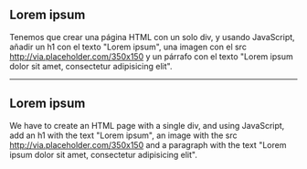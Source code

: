 ## Lorem ipsum

Tenemos que crear una página HTML con un solo div, y usando JavaScript, añadir un h1 con el texto "Lorem ipsum", una imagen con el src http://via.placeholder.com/350x150 y un párrafo con el texto "Lorem ipsum dolor sit amet, consectetur adipisicing elit".

---

## Lorem ipsum

We have to create an HTML page with a single div, and using JavaScript, add an h1 with the text "Lorem ipsum", an image with the src http://via.placeholder.com/350x150 and a paragraph with the text "Lorem ipsum dolor sit amet, consectetur adipisicing elit".
